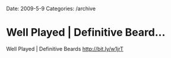 Date: 2009-5-9
Categories: /archive

# Well Played | Definitive Beard...

Well Played | Definitive Beards <a href="http://bit.ly/w1jrT" rel="nofollow">http://bit.ly/w1jrT</a>
